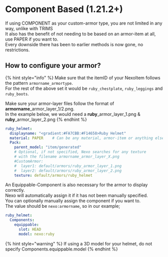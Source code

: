 # Component Based (1.21.2+)

If using COMPONENT as your custom-armor type, you are not limited in any way, unlike with TRIMS\
It also has the benefit of not needing to be based on an armor-item at all, use PAPER if you want to.\
Every downside there has been to earlier methods is now gone, no restrictions.

## How to configure your armor?

{% hint style="info" %}
Make sure that the itemID of your NexoItem follows the pattern `armorname_armortype`.\
For the rest of the above set it would be `ruby_chestplate`, `ruby_leggings` and `ruby_boots`.

Make sure your armor-layer files follow the format of **armorname**\_armor\_layer\_1/2.png.\
In the example below, we would need a **ruby**\_armor\_layer\_1.png & **ruby**\_armor\_layer\_2.png
{% endhint %}

```yaml
ruby_helmet:
  displayname: "<gradient:#FA7CBB:#F14658>Ruby Helmet"
  material: PAPER    # Can be any material, armor-item or anything else
  Pack:
    parent_model: "item/generated"
    # Optional, if not specified, Nexo searches for any texture
    # with the filename armorname_armor_layer_X.png
    #CustomArmor:
    #  layer1: default/armors/ruby_armor_layer_1.png
    #  layer2: default/armors/ruby_armor_layer_2.png
    texture: default/armors/ruby_helmet
```

An Equippable-Component is also necessary for the armor to display correctly.\
Nexo will automatically assign it if it has not been manually specified.\
You can optionally manually assign the component if you want to.\
The value should be `nexo:armorname`, so in our example;

```yaml
ruby_helmet:
  Components:
    equippable:
      slot: HEAD
      model: nexo:ruby
```

{% hint style="warning" %}
If using a 3D model for your helmet, do not specify Components.equippable.model
{% endhint %}
